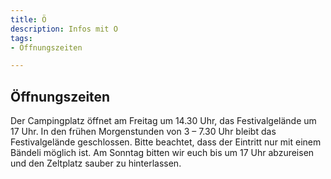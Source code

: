 ```yaml
---
title: Ö
description: Infos mit O
tags:
- Öffnungszeiten

---
```

## Öffnungszeiten
Der Campingplatz öffnet am Freitag um 14.30 Uhr, das Festivalgelände um 17 Uhr. In den frühen Morgenstunden von 3 – 7.30 Uhr bleibt das Festivalgelände geschlossen. Bitte beachtet, dass der Eintritt nur mit einem Bändeli möglich ist. Am Sonntag bitten wir euch bis um 17 Uhr abzureisen und den Zeltplatz sauber zu hinterlassen.
